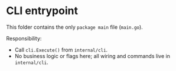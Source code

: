 # CLI entrypoint

This folder contains the only `package main` file (`main.go`).

Responsibility:
- Call `cli.Execute()` from `internal/cli`.
- No business logic or flags here; all wiring and commands live in `internal/cli`.
